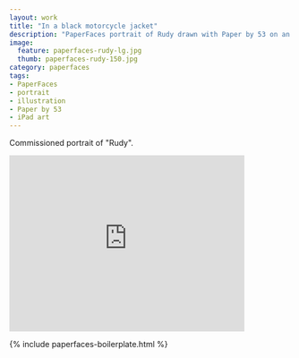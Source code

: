 ```yaml
---
layout: work
title: "In a black motorcycle jacket"
description: "PaperFaces portrait of Rudy drawn with Paper by 53 on an iPad."
image: 
  feature: paperfaces-rudy-lg.jpg
  thumb: paperfaces-rudy-150.jpg
category: paperfaces
tags: 
- PaperFaces
- portrait
- illustration
- Paper by 53
- iPad art
---
```


Commissioned portrait of "Rudy".

<iframe width="420" height="315" src="http://www.youtube.com/embed/jP7X4ELctX8" frameborder="0"> </iframe>

{% include paperfaces-boilerplate.html %}